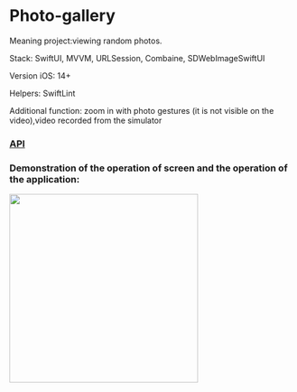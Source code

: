 # Photo-gallery

Meaning project:viewing random photos.

Stack: SwiftUI, MVVM, URLSession, Сombaine, SDWebImageSwiftUI

Version iOS: 14+

Helpers: SwiftLint

Additional function: zoom in with photo gestures (it is not visible on the video),video recorded from the simulator

### [API](https://unsplash.com/documentation)

### Demonstration of the operation of screen and the operation of the application:
<img width="334" src="https://github.com/gOweRkrd/Photo-gallery/assets/110721351/737d443b-2b25-49ee-a2ef-f5d90e35a575">

